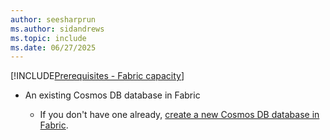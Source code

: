 ```yaml
---
author: seesharprun
ms.author: sidandrews
ms.topic: include
ms.date: 06/27/2025
---
```


[!INCLUDE[Prerequisites - Fabric capacity](prerequisite-fabric-capacity.md)]

- An existing Cosmos DB database in Fabric

  - If you don't have one already, [create a new Cosmos DB database in Fabric](../quickstart-portal.md).
